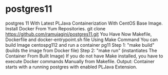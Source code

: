 # postgres11
postgres 11 With Latest PLJava Containerization With CentOS Base Image.
Install Docker From Yum Repositories.
git clone https://github.com/ramujagini/postgres11.git
You Have Now Makefile, Dockerfile and docker-entrypoint.sh file
Using Make Command You can build Image centospg112 and run a container pg11
Step 1: "make build" (builds the image from Docker file)
Step 2: "make run" (instantiates The Container From Built Image)
If you do not have Make installed,  you have to execute Docker commands Manually from Makefile.
Output: Container starts with a running postgres with enabled PLJava Extension.